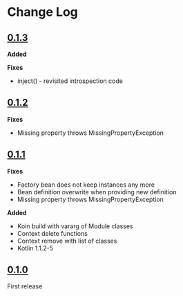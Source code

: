 # Change Log

## [0.1.3]()

**Added**

**Fixes**
- inject() - revisited introspection code

## [0.1.2]()

**Fixes**
- Missing property throws MissingPropertyException

## [0.1.1]()

**Fixes**
- Factory bean does not keep instances any more
- Bean definition overwrite when providing new definition
- Missing property throws MissingPropertyException

**Added**
- Koin build with vararg of Module classes
- Context delete functions
- Context remove with list of classes
- Kotlin 1.1.2-5

## [0.1.0]()

First release
